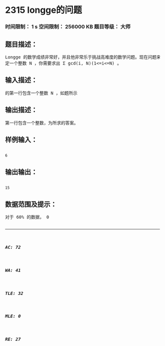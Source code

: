 # 2315 longge的问题   
### 时间限制： 1 s     空间限制： 256000 KB     题目等级： 大师  
## 题目描述：  

<pre>
Longge 的数学成绩非常好，并且他非常乐于挑战高难度的数学问题。现在问题来了：  
定一个整数 N ，你需要求出 Σ gcd(i, N)(1<=i<=N) 。
</pre>
  
  
## 输入描述：  

<pre>
的第一行包含一个整数 N ，如题所示
</pre>
  
  
## 输出描述：  

<pre>
第一行包含一个整数，为所求的答案。
</pre>
  
  
## 样例输入：  

<pre><code>
6
</code></pre>
  
  
## 输出输出：  

<pre><code>
15
</code></pre>
  
  
## 数据范围及提示：  

<pre>
对于 60% 的数据， 0<N<=2^16 。  
对于 100% 的数据， 0<N<=2^32 。
</pre>
  
  
***  

##### AC: 72  
##### WA: 41  
##### TLE: 32  
##### MLE: 0  
##### RE: 27  
